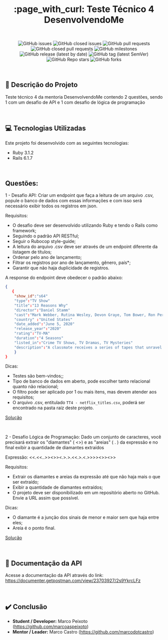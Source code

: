 <h1 align="center">:page_with_curl: Teste Técnico 4 DesenvolvendoMe</h1>

<br>

<div align="center">

![GitHub issues](https://img.shields.io/github/issues-raw/marcoaspeixoto/teste-tecnico-4-desenvolvendo-me?style=for-the-badge)
![GitHub closed issues](https://img.shields.io/github/issues-closed-raw/marcoaspeixoto/teste-tecnico-4-desenvolvendo-me?style=for-the-badge)
![GitHub pull requests](https://img.shields.io/github/issues-pr-raw/marcoaspeixoto/teste-tecnico-4-desenvolvendo-me?style=for-the-badge)
![GitHub closed pull requests](https://img.shields.io/github/issues-pr-closed-raw/marcoaspeixoto/teste-tecnico-4-desenvolvendo-me?style=for-the-badge)
![GitHub milestones](https://img.shields.io/github/milestones/all/marcoaspeixoto/teste-tecnico-4-desenvolvendo-me?style=for-the-badge)
![GitHub release (latest by date)](https://img.shields.io/github/v/release/marcoaspeixoto/teste-tecnico-4-desenvolvendo-me?style=for-the-badge)
![GitHub tag (latest SemVer)](https://img.shields.io/github/v/tag/marcoaspeixoto/teste-tecnico-4-desenvolvendo-me?style=for-the-badge)
![GitHub Repo stars](https://img.shields.io/github/stars/marcoaspeixoto/teste-tecnico-4-desenvolvendo-me?style=for-the-badge)
![GitHub forks](https://img.shields.io/github/forks/marcoaspeixoto/teste-tecnico-4-desenvolvendo-me?style=for-the-badge)

</div>

<br>

## :pencil: Descrição do Projeto

Teste técnico 4 da mentoria DesenvolvendoMe contendo 2 questões, sendo 1 com um desafio de API e 1 com desafio de lógica de programação

<br>

## :computer: Tecnologias Utilizadas

Este projeto foi desenvolvido com as seguintes tecnologias:

* Ruby 3.1.2
* Rails 6.1.7

<br>

## Questões:

1 - Desafio API: Criar um endpoint que faça a leitura de um arquivo .csv, popule o banco de dados com essas informações e com isso será necessário exibir todos os registros em json.

Requisitos:
- O desafio deve ser desenvolvido utilizando Ruby e tendo o Rails como framework;
- Seguindo o padrão API RESTful;
- Seguir o Rubocop style-guide;
- A leitura do arquivo .csv deve ser através de um endpoint diferente da listagem de títulos;
- Ordenar pelo ano de lançamento;
- Filtrar os registros por ano de lançamento, gênero, país*;
- Garantir que não haja duplicidade de registros.

A response do endpoint deve obedecer o padrão abaixo:

```json
{
   {
    "show_id":"s64"
    "type":"TV Show"
    "title":"13 Reasons Why"
    "director":"Daniel Stamm"
    "cast":"Mark Webber, Rutina Wesley, Devon Graye, Tom Bower, Ron Perlman, Pruitt Taylor Vince"
    "country" :"United States"
    "date_added":"June 5, 2020"
    "release_year":"2020"
    "rating":"TV-MA"
    "duration":"4 Seasons"
    "listed_in":"Crime TV Shows, TV Dramas, TV Mysteries"
    "description":"A classmate receives a series of tapes that unravel the mystery of her tragic choice."
    }
}
```
Dicas:
- Testes são bem-vindos;;
- Tipo de banco de dados em aberto, pode escolher tanto relacional quanto não relacional;
- O filtro pode ser aplicado por 1 ou mais itens, mas devem atender aos requisitos;
- O arquivo .csv, entitulado `TT4 - netflix_titles.csv`, poderá ser encontrado na pasta raíz deste projeto.

[Solução](https://github.com/marcoaspeixoto/teste-tecnico-4-desenvolvendo-me/issues/1)

<br>

2 - Desafio Lógica de Programação: Dado um conjunto de caracteres, você precisará extrair os "diamantes" ( <>) e as "areias" ( . ) da expressão e no
final exibir a quantidade de diamantes extraídos

Expressão: <<.<<..>><>><.>.>.<<.>.<.>>>><>><>>

Requisitos:
- Extrair os diamantes e areias da expressão até que não haja mais o que ser extraído;
- Exibir a quantidade de diamantes extraídos;
- O projeto deve ser disponibilizado em um repositório aberto no GitHub. Envie a URL assim que possível.

Dicas:
- O diamante é a junção dos sinais de menor e maior sem que haja entre eles;
- Areia é o ponto final.

[Solução](https://github.com/marcoaspeixoto/teste-tecnico-4-desenvolvendo-me/issues/2)

<br>

## :page_facing_up: Documentação da API
Acesse a documentação da API através do link:  
https://documenter.getpostman.com/view/23703927/2s9YkrcLFz

<br>

## :heavy_check_mark: Conclusão

* **Student / Developer:** Marco Peixoto (https://github.com/marcoaspeixoto)
* **Mentor / Leader:** Marco Castro (https://github.com/marcodotcastro)